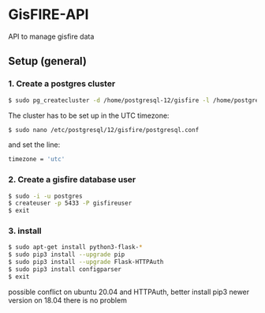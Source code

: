 # GisFIRE-API
API to manage gisfire data

## Setup (general)

### 1. Create a postgres cluster

```bash
$ sudo pg_createcluster -d /home/postgresql-12/gisfire -l /home/postgresql-12/gisfire/gisfire.log -p 5433 --start --start-conf auto 12 gisfire
```
The cluster has to be set up in the UTC timezone:

```bash
$ sudo nano /etc/postgresql/12/gisfire/postgresql.conf  
```

and set the line:

```bash
timezone = 'utc'
```

### 2. Create a gisfire database user

```bash
$ sudo -i -u postgres
$ createuser -p 5433 -P gisfireuser
$ exit
```

### 3. install

```bash
$ sudo apt-get install python3-flask-*
$ sudo pip3 install --upgrade pip
$ sudo pip3 install --upgrade Flask-HTTPAuth
$ sudo pip3 install configparser
$ exit
```
possible conflict on ubuntu 20.04 and HTTPAuth, better install pip3 newer version
on 18.04 there is no problem
